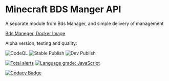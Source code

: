 # Minecraft BDS Manger API

A separate module from Bds Manager, and simple delivery of management

[Bds Maneger, Docker Image](https://github.com/Bds-Maneger/Docker_Image)

Alpha version, testing and quality:

![CodeQL](https://github.com/Bds-Maneger/bds_maneger_api/workflows/CodeQL/badge.svg) ![Stable Publish](https://github.com/Bds-Maneger/bds_maneger_api/workflows/Stable%20Publish/badge.svg) ![Dev Publish](https://github.com/Bds-Maneger/bds_maneger_api/workflows/Dev%20Publish/badge.svg)

[![Total alerts](https://img.shields.io/lgtm/alerts/g/Bds-Maneger/bds_maneger_api.svg?logo=lgtm&logoWidth=18)](https://lgtm.com/projects/g/Bds-Maneger/bds_maneger_api/alerts/) [![Language grade: JavaScript](https://img.shields.io/lgtm/grade/javascript/g/Bds-Maneger/bds_maneger_api.svg?logo=lgtm&logoWidth=18)](https://lgtm.com/projects/g/Bds-Maneger/bds_maneger_api/context:javascript)

[![Codacy Badge](https://app.codacy.com/project/badge/Grade/4d19af8fe5b146608a8f4a5e2092f66d)](https://www.codacy.com/gh/Bds-Maneger/bds_maneger_api/dashboard?utm_source=github.com&amp;utm_medium=referral&amp;utm_content=Bds-Maneger/bds_maneger_api&amp;utm_campaign=Badge_Grade)
